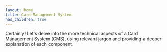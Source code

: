 ```yaml
---
layout: home
title: Card Management System
has_children: true
---
```


Certainly! Let's delve into the more technical aspects of a Card Management System (CMS), using relevant jargon and providing a deeper explanation of each component.




